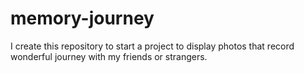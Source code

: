 # memory-journey
I create this repository to start a project to display photos that record wonderful journey with my friends or strangers.
